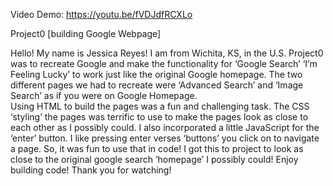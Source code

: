 Video Demo:  https://youtu.be/fVDJdfRCXLo


Project0  [building Google Webpage]

Hello!  My name is Jessica Reyes!  I am from Wichita, KS, in the U.S.  Project0 was to recreate Google and make the functionality for ‘Google Search’ ‘I’m Feeling Lucky’ to work just like the original Google homepage.  The two different pages we had to recreate were ‘Advanced Search’ and ‘Image Search’ as if you were on Google Homepage.  
Using HTML to build the pages was a fun and challenging task.  The CSS ‘styling’ the pages was terrific to use to make the pages look as close to each other as I possibly could.
I also incorporated a little JavaScript for the ‘enter’ button.  I like pressing enter verses ‘buttons’ you click on to navigate a page.  So, it was fun to use that in code!
I got this to project to look as close to the original google search ‘homepage’ I possibly could!  Enjoy building code!  Thank you for watching!
